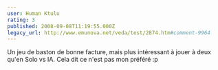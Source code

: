 ```yaml
---
user: Human Ktulu
rating: 3
published: 2008-09-08T11:19:55.000Z
legacy_url: http://www.emunova.net/veda/test/2874.htm#comment-9964
---
```

Un jeu de baston de bonne facture, mais plus intéressant à jouer à deux qu'en Solo vs IA. Cela dit ce n'est pas mon préféré :p